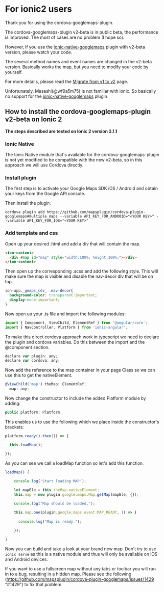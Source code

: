 # For ionic2 users

Thank you for using the cordova-googlemaps-plugin.

The cordova-googlemaps-plugin v2-beta is in public beta, the performance is improved.
The most of cases are no problem (I hope so).

However, if you use the [ionic-native-googlemaps](http://market.ionic.io/starters/google-maps) plugin with v2-beta version,
please watch your code.

The several method names and event names are changed in the v2-beta version.
Basically works the map, but you need to modify your code by yourself.

For more details, please read the [Migrate from v1 to v2](https://github.com/mapsplugin/cordova-plugin-googlemaps/wiki/Migrate-from-v1-to-v2) page.

Unfortunately, Masashi(@wf9a5m75) is not familiar with ionic.
So basically no support for the  [ionic-native-googlemaps](http://market.ionic.io/starters/google-maps) plugin.

## How to install the cordova-googlemaps-plugin v2-beta on Ionic 2
**The steps described are tested on Ionic 2 version 3.1.1**

### Ionic Native
The Ionic Native module that's available for the cordova-googlemaps-plugin is not yet modified to be compatible with the new v2-beta, so in this approach we will use Cordova directly.

### Install plugin
The first step is to activate your Google Maps SDK iOS / Android and obtain your keys from the Google API console. 

Then install the plugin:
```
cordova plugin add https://github.com/mapsplugin/cordova-plugin-googlemaps#multiple_maps --variable API_KEY_FOR_ANDROID="<YOUR KEY>" --variable API_KEY_FOR_IOS="<YOUR KEY>"
```

### Add template and css
Open up your desired <PAGE>.html and add a div that will contain the map.

```html
<ion-content>
  <div #map id="map" style="width:100%; height:100%;"></div>
</ion-content>
```

Then open up the corresponding <PAGE>.scss and add the following style. This will make sure the map is visible and disable the nav-decor div that will be on top.

```css
ion-app._gmaps_cdv_ .nav-decor{
  background-color: transparent!important;
  display:none!important;
}
```

Now open up your <PAGE>.ts file and import the following modules:

```javascript
import { Component, ViewChild, ElementRef } from '@angular/core';
import { NavController, Platform } from 'ionic-angular';
```

To make this direct cordova approach work in typescript we need to declare the plugin and cordova variables. Do this between the import and the @component section.

```javascript
declare var plugin: any;
declare var cordova: any;
```

Now add the reference to the map container in your page Class so we can use this to get the nativeElement.

```javascript
@ViewChild('map') theMap: ElementRef;
  map: any;
```

Now change the constructor to include the added Platform module by adding:

```javascript
public platform: Platform, 
```

This enables us to use the following which we place inside the constructor's brackets:

```javascript
platform.ready().then(() => {

  this.loadMap();

});
```

As you can see we call a loadMap function so let's add this function.

```javascript
loadMap() {
 
    console.log('Start loading MAP');

    let mapEle = this.theMap.nativeElement;
    this.map = new plugin.google.maps.Map.getMap(mapEle, {});

    console.log('Map should be loaded.');     

    this.map.one(plugin.google.maps.event.MAP_READY, () => {
      
      console.log("Map is ready.");
      
    });

}
```
Now you can build and take a look at your brand new map. Don't try to use `ionic serve` as this is a native module and thus will only be available on iOS and Android devices.

If you want to use a fullscreen map without any tabs or toolbar you will run in to a bug, resulting in a hidden map. Please see the following (https://github.com/mapsplugin/cordova-plugin-googlemaps/issues/1429 "#1429") to fix that problem.